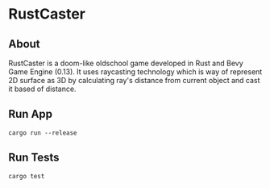 # RustCaster

## About

RustCaster is a doom-like oldschool game developed in Rust and Bevy Game Engine (0.13). It uses raycasting technology which is way of represent 2D surface as 3D by calculating ray's distance from current object and cast it based of distance. 

## Run App
    cargo run --release

## Run Tests
    cargo test
